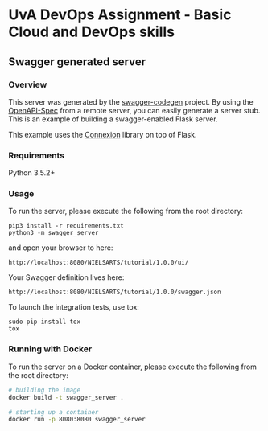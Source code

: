 # UvA DevOps Assignment - Basic Cloud and DevOps skills

## Swagger generated server

### Overview
This server was generated by the [swagger-codegen](https://github.com/swagger-api/swagger-codegen) project. By using the
[OpenAPI-Spec](https://github.com/swagger-api/swagger-core/wiki) from a remote server, you can easily generate a server stub.  This
is an example of building a swagger-enabled Flask server.

This example uses the [Connexion](https://github.com/zalando/connexion) library on top of Flask.

### Requirements
Python 3.5.2+

### Usage
To run the server, please execute the following from the root directory:

```
pip3 install -r requirements.txt
python3 -m swagger_server
```

and open your browser to here:

```
http://localhost:8080/NIELSARTS/tutorial/1.0.0/ui/
```

Your Swagger definition lives here:

```
http://localhost:8080/NIELSARTS/tutorial/1.0.0/swagger.json
```

To launch the integration tests, use tox:
```
sudo pip install tox
tox
```

### Running with Docker

To run the server on a Docker container, please execute the following from the root directory:

```bash
# building the image
docker build -t swagger_server .

# starting up a container
docker run -p 8080:8080 swagger_server
```